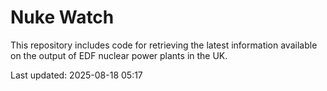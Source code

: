 # Nuke Watch

This repository includes code for retrieving the latest information available on the output of EDF nuclear power plants in the UK.

Last updated: 2025-08-18 05:17